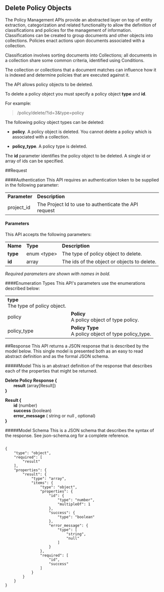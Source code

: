 ## Delete Policy Objects
The Policy Management APIs provide an abstracted layer on top of entity
extraction, categorization and related functionality to allow the
definition of classifications and policies for the management of
information. Classifications can be created to group documents and other
objects into collections. Policies enact actions upon documents
associated with a collection.

Classification involves sorting documents into Collections; all
documents in a collection share some common criteria, identified using
Conditions.

The collection or collections that a document matches can influence how
it is indexed and determine policies that are executed against it.

The API allows policy objects to be deleted.

To delete a policy object you must specify a policy object **type** and
**id**.

For example:

> /policy/delete/?id=3&type=policy

The following policy object types can be deleted:

-   **policy**. A policy object is deleted. You cannot delete a policy
    which is associated with a collection.

<!-- -->

-   **policy\_type**. A policy type is deleted.

The **id** parameter identifies the policy object to be deleted. A
single id or array of ids can be specified.

##Request

####Authentication
This API requires an authentication token to be supplied in the following parameter:

<table>
    <tr>
        <td><b>Parameter</b></td>
        <td><b>Description</b></td>
    </tr>
    <tr>
        <td>project_id</td>
        <td>The Project Id to use to authenticate the API request</td>
    </tr>
</table>

#### Parameters
This API accepts the following parameters:

<table>
    <tr>
        <td><b>Name</b></td>
        <td><b>Type</b></td>
        <td><b>Description</b></td>
    </tr>
    <tr>
        <td> <b>type</b> </td>
        <td> enum &#60;type&#62; </td>
        <td> The type of policy object to delete.</td>
    </tr>
    <tr>
        <td> <b>id</b> </td>
        <td> array </td>
        <td> The ids of the object or objects to delete.</td>
    </tr>
</table>

*Required parameters are shown with names in bold.*

####Enumeration Types
This API's parameters use the enumerations described below:

<table>
    <tr>
        <td><b>type</b> <br/> The type of policy object.</td>
    </tr>
    <tr>
        <td> policy </td>
        <td> <b>Policy</b><br/> A policy object of type policy. </td>
    </tr>
    <tr>
        <td> policy_type </td>
        <td> <b>Policy Type</b><br/> A policy object of type policy_type. </td>
    </tr>
</table>

##Response
This API returns a JSON response that is described by the model below. This single model is presented both as an easy to read 
abstract definition and as the formal JSON schema.

#####Model
This is an abstract definition of the response that describes each of the properties that might be returned.

**Delete Policy Response {**  
&nbsp;&nbsp;&nbsp;&nbsp;&nbsp;&nbsp; **result** (array[Result])    
**}**

**Result {**  
&nbsp;&nbsp;&nbsp;&nbsp;&nbsp;&nbsp; <b>id</b> (number)  	
&nbsp;&nbsp;&nbsp;&nbsp;&nbsp;&nbsp; <b>success</b> (boolean)  	
&nbsp;&nbsp;&nbsp;&nbsp;&nbsp;&nbsp; <b>error_message</b> ( string or null , optional)  
**}**

#####Model Schema 
This is a JSON schema that describes the syntax of the response. See json-schema.org for a complete reference.

<pre><code>
{
    "type": "object",
    "required": [
        "result"
    ],
    "properties": {
        "result": {
            "type": "array",
            "items": {
                "type": "object",
                "properties": {
                    "id": {
                        "type": "number",
                        "multipleOf": 1
                    },
                    "success": {
                        "type": "boolean"
                    },
                    "error_message": {
                        "type": [
                            "string",
                            "null"
                        ]
                    }
                },
                "required": [
                    "id",
                    "success"
                ]
            }
        }
    }
}
</code></pre>